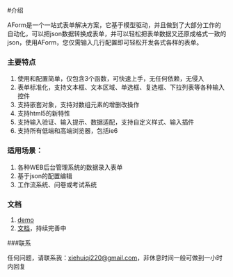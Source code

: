 #介绍

AForm是一个一站式表单解决方案，它基于模型驱动，并且做到了大部分工作的自动化，可以把json数据转换成表单，并可以轻松把表单数据又还原成格式一致的json，使用AForm，您仅需输入几行配置即可轻松开发各式各样的表单。

### 主要特点

1. 使用和配置简单，仅包含3个函数，可快速上手，无任何依赖，无侵入
2. 表单标准化，支持文本框、文本区域、单选框、复选框、下拉列表等各种输入控件
3. 支持嵌套对象，支持对数组元素的增删改操作
4. 支持html5的新特性
5. 支持输入验证、输入提示、数据适配，支持自定义样式、输入插件
7. 支持所有低端和高端浏览器，包括ie6

### 适用场景：

1. 各种WEB后台管理系统的数据录入表单
2. 基于json的配置编辑
3. 工作流系统、问卷或考试系统


### 文档

1. [demo](http://xiehuiqi220.github.io/AForm/)
2. [文档](http://xiehuiqi220.github.io/AForm/doc/_book/index.html)，持续完善中

###联系

任何问题，请联系我：xiehuiqi220@gmail.com，非休息时间一般可做到一小时内回复